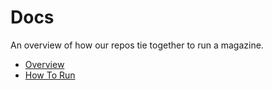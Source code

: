 # Docs

An overview of how our repos tie together to run a magazine.

- [Overview](./guides/overview.md)
- [How To Run](./guides/how-to-run.md)
